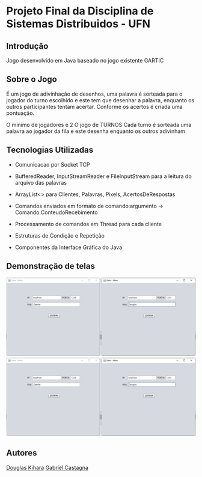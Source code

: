 # Projeto Final da Disciplina de Sistemas Distribuidos - UFN

## Introdução

Jogo desenvolvido em Java baseado no jogo existente GARTIC

## Sobre o Jogo

É um jogo de adivinhação de desenhos, uma palavra é sorteada para o jogador do turno escolhido e este tem que desenhar a palavra, enquanto os outros participantes tentam acertar. Conforme os acertos é criada uma pontuação.

O mínimo de jogadores é 2
O jogo de TURNOS
Cada turno é sorteada uma palavra ao jogador da fila e este desenha enquanto os outros adivinham

## Tecnologias Utilizadas

- Comunicacao por Socket TCP

- BufferedReader, InputStreamReader e FileInputStream para a leitura do arquivo das palavras

- ArrayList<> para Clientes, Palavras, Pixels, AcertosDeRespostas

- Comandos enviados em formato de comando:argumento -> Comando:ConteudoRecebimento

- Processamento de comandos em Thread para cada cliente

- Estruturas de Condição e Repetição

- Componentes da Interface Gráfica do Java

## Demonstração de telas
![Tela de Inicio](/imagenstela/telainicio.png)
![Tela do Jogo](/imagenstela/telainicio.png)

## Autores
[Douglas Kihara](https://github.com/Kenjix/)
[Gabriel Castagna](https://github.com/castagnagh)